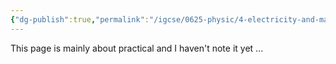 ```yaml
---
{"dg-publish":true,"permalink":"/igcse/0625-physic/4-electricity-and-magnetism/4-2-electrical-quantities/2-demonstrating-electric-charges/","tags":["0625-Physics","IGCSE"],"noteIcon":""}
---
```


This page is mainly about practical and I haven't note it yet ...

